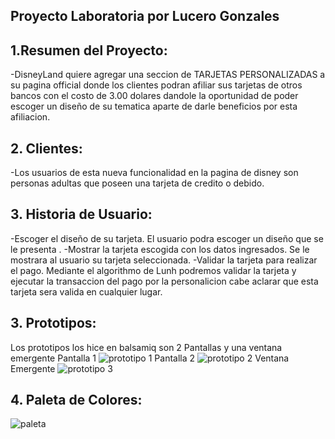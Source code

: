 ## Proyecto Laboratoria por Lucero Gonzales

## 1.Resumen del Proyecto:
-DisneyLand quiere agregar una seccion de TARJETAS PERSONALIZADAS a su pagina official  donde los clientes podran afiliar sus tarjetas de otros bancos con el costo de 3.00 dolares dandole la oportunidad de poder escoger un diseño de su tematica aparte de darle beneficios por esta afiliacion.
## 2. Clientes:
-Los usuarios de esta nueva funcionalidad en la pagina de disney son personas adultas que poseen una tarjeta de credito o debido.
## 3. Historia de Usuario:
-Escoger el diseño de su tarjeta.
 El usuario podra escoger un diseño que se le presenta .
-Mostrar la tarjeta escogida con los datos ingresados.
 Se le mostrara al usuario su tarjeta seleccionada.
-Validar la tarjeta para realizar el pago.
 Mediante el algorithmo de Lunh podremos validar la tarjeta y ejecutar la transaccion del pago por la personalicion cabe aclarar que esta tarjeta sera valida en cualquier lugar.
## 3. Prototipos:
Los prototipos los hice en balsamiq son 2 Pantallas y una ventana emergente
Pantalla 1
![prototipo 1](https://github.com/lucerogoga/LIM016-card-validation/blob/main/Prototipo/prototipo1.png)
Pantalla 2
![prototipo 2](https://github.com/lucerogoga/LIM016-card-validation/blob/main/Prototipo/prototipo2.png)
Ventana Emergente 
![prototipo 3](https://github.com/lucerogoga/LIM016-card-validation/blob/main/Prototipo/prototipo3.png)
## 4. Paleta de Colores:

![paleta](https://github.com/lucerogoga/LIM016-card-validation/blob/main/Prototipo/paleta.png)

